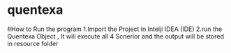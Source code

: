# quentexa

#How to Run the program
1.Import the Project in Intelji IDEA (IDE)
2.run the Quentexa Object , It will execute all 4 Scnerior and the output will be stored in resource folder
